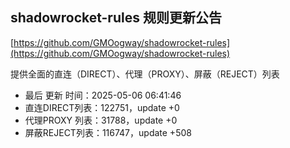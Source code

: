 ## shadowrocket-rules 规则更新公告

[https://github.com/GMOogway/shadowrocket-rules](https://github.com/GMOogway/shadowrocket-rules)

提供全面的直连（DIRECT）、代理（PROXY）、屏蔽（REJECT）列表
- 最后 更新 时间：2025-05-06 06:41:46
- 直连DIRECT列表：122751，update +0
- 代理PROXY 列表：31788，update +0
- 屏蔽REJECT列表：116747，update +508